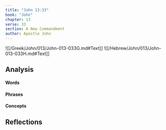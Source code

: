 ```yaml
---
title: "John 13:33"
book: "John"
chapter: 13
verse: 33
section: A New Commandment
author: Apostle John
---
```

![[/Greek/John/013/John-013-033G.md#Text]]
![[/Hebrew/John/013/John-013-033H.md#Text]]

## Analysis

#### Words

#### Phrases

#### Concepts

## Reflections
